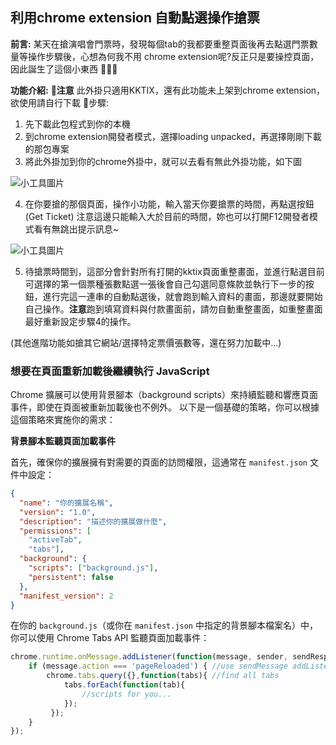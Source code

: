 ## 利用chrome extension 自動點選操作搶票

**前言:**
某天在搶演唱會門票時，發現每個tab的我都要重整頁面後再去點選門票數量等操作步驟後，心想為何我不用 chrome extension呢?反正只是要操控頁面，因此誕生了這個小東西 :tada::tada::tada:



**功能介紹:**
:pencil:**注意** 此外掛只適用KKTIX，還有此功能未上架到chrome extension，欲使用請自行下載
:pencil:步驟:
1. 先下載此包程式到你的本機
2. 到chrome extension開發者模式，選擇loading unpacked，再選擇剛剛下載的那包專案
3. 將此外掛加到你的chrome外掛中，就可以去看有無此外掛功能，如下圖

![小工具圖片](https://github.com/sophiaxxx/img-folde/blob/master/ticket_intro.PNG?raw=true)

4. 在你要搶的那個頁面，操作小功能，輸入當天你要搶票的時間，再點選按鈕(Get Ticket)
   注意這邊只能輸入大於目前的時間，妳也可以打開F12開發者模式看有無跳出提示訊息~
   
![小工具圖片](https://github.com/sophiaxxx/img-folde/blob/master/ticket_step.PNG?raw=true)

5. 待搶票時間到，這部分會針對所有打開的kktix頁面重整畫面，並進行點選目前可選擇的第一個票種張數點選一張後會自己勾選同意條款並執行下一步的按鈕，進行完這一連串的自動點選後，就會跑到輸入資料的畫面，那邊就要開始自己操作。**注意**跑到填寫資料與付款畫面前，請勿自動重整畫面，如重整畫面最好重新設定步驟4的操作。

(其他進階功能如搶其它網站/選擇特定票價張數等，還在努力加載中...)



### **想要在頁面重新加載後繼續執行 JavaScript**
Chrome 擴展可以使用背景腳本（background scripts）來持續監聽和響應頁面事件，即使在頁面被重新加載後也不例外。
以下是一個基礎的策略，你可以根據這個策略來實施你的需求：

**背景腳本監聽頁面加載事件** 

首先，確保你的擴展擁有對需要的頁面的訪問權限，這通常在 `manifest.json` 文件中設定：

```json
{
  "name": "你的擴展名稱",
  "version": "1.0",
  "description": "描述你的擴展做什麼",
  "permissions": [    
    "activeTab",
    "tabs"],
  "background": {
    "scripts": ["background.js"],
    "persistent": false
  },
  "manifest_version": 2
}
```

在你的 `background.js`（或你在 `manifest.json` 中指定的背景腳本檔案名）中，你可以使用 Chrome Tabs API 監聽頁面加載事件：

```javascript
chrome.runtime.onMessage.addListener(function(message, sender, sendResponse) {
    if (message.action === 'pageReloaded') { //use sendMessage addListener
        chrome.tabs.query({},function(tabs){ //find all tabs
            tabs.forEach(function(tab){
                //scripts for you...
            });
         });
    }
});

```

